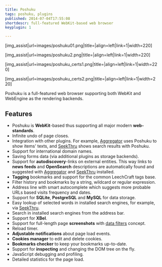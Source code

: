 ```yaml
---
title: Poshuku
tags: poshuku, plugins
published: 2014-07-04T17:55:08
shortdescr: full-featured WebKit-based web browser
keyplugin: 1

---
```


\[img\_assist|url=images/poshuku01.png|title=|align=left|link=1|width=220\]

\[img\_assist|url=images/poshuku2.png|title=|align=left|link=1|width=220\]

\[img\_assist|url=images/poshuku\_certs1.png|title=|align=left|link=1|width=220\]

\[img\_assist|url=images/poshuku\_certs2.png|title=|align=left|link=1|width=220\]

Poshuku is a full-featured web browser supporting both WebKit and WebEngine
as the rendering backends.

Features
--------

-   Poshuku is **WebKit**-based thus supporting all major modern
    **web-standards**.
-   Infinite undo of page closes.
-   Integration with other plugins. For example,
    [Aggregator](/plugins-aggregator) uses Poshuku to show items' texts,
    and [SeekThru](/plugins-seekthru) shows search results with Poshuku.
-   Support for international domain names.
-   Saving forms data (via additional plugins as storage backends).
-   Support for **autodiscovery**-links on external entities. This way
    links to **news feeds** and **OpenSearch** descriptions are
    automatically found and suggested with
    [Aggregator](/plugins-aggregator) and
    [SeekThru](/plugins-seekthru) installed.
-   **Tagging** bookmarks and support for the common LeechCraft
    tags base.
-   Filter history and bookmarks by a string, wildcard or
    regular expression.
-   Address line with smart autocomplete which suggests more probable
    URLs based visits frequency and dates.
-   Support for **SQLite**, **PostgreSQL** and **MySQL**
    for data storage.
-   Easy lookup of selected words in installed search engines, for
    example, via [SeekThru](/plugins-seekthru).
-   Search in installed search engines from the address bar.
-   Support for **XBel**.
-   Support for full-length page **screenshots** with [data
    filters](/concepts-data-filters) concept.
-   Reload timer.
-   **Adjustable notifications** about page load events.
-   **Cookies manager** to edit and delete cookies.
-   **Bookmarks checker** to keep your bookmarks up-to-date.
-   Support for **inspecting** and changing the DOM tree on the fly.
-   JavaScript debugging and profiling.
-   Detailed statistics for the page load.
